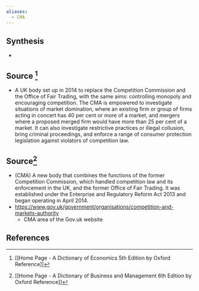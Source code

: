 ```yaml
---
aliases:
  - CMA
---
```

## Synthesis
- 
## Source [^1]
- A UK body set up in 2014 to replace the Competition Commission and the Office of Fair Trading, with the same aims: controlling monopoly and encouraging competition. The CMA is empowered to investigate situations of market domination, where an existing firm or group of firms acting in concert has 40 per cent or more of a market, and mergers where a proposed merged firm would have more than 25 per cent of a market. It can also investigate restrictive practices or illegal collusion, bring criminal proceedings, and enforce a range of consumer protection legislation against violators of competition law.
## Source[^2]
- (CMA) A new body that combines the functions of the former Competition Commission, which handled competition law and its enforcement in the UK, and the former Office of Fair Trading. It was established under the Enterprise and Regulatory Reform Act 2013 and began operating in April 2014.
- https://www.gov.uk/government/organisations/competition-and-markets-authority
	- CMA area of the Gov.uk website
## References

[^1]: [[Home Page - A Dictionary of Economics 5th Edition by Oxford Reference]]
[^2]: [[Home Page - A Dictionary of Business and Management 6th Edition by Oxford Reference]]